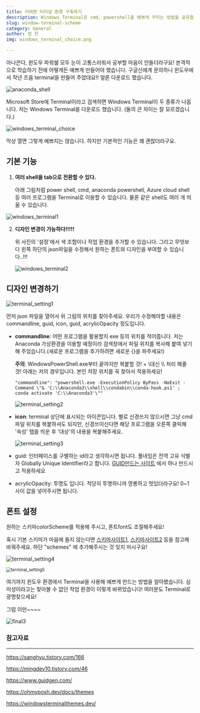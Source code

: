 ```yaml
---
title: 어여쁜 터미널 환경 구축하기
description: Windows Terminal로 cmd, powershell을 예쁘게 꾸미는 방법을 공유합니다.
slug: window-terminal-scheme
category: General
author: 정 찬
img: windows_terminal_choice.png

---
```




아나콘다, 윈도우 파워쉘 모두 눈이 고통스러워서 공부할 마음이 안들더라구요! 본격적으로 학습하기 전에 어떻게든 예쁘게 만들어야 했습니다. 구글신에게 문의하니 윈도우에서 작년 즈음 terminal을 만들어 주었대요!! 얼른 다운로드 했습니다.

![anaconda_shell](/window-terminal-scheme/anaconda_shell.PNG)

Microsoft Store에 Terminal이라고 검색하면 Windows Terminal이 두 종류가 나옵니다. 저는 Windows Terminal을 다운로드 했습니다. (둘의 큰 차이는 잘 모르겠습니다.)



![windows_terminal_choice](/window-terminal-scheme/windows_terminal_choice.png)

막상 열면 그렇게 예쁘지는 않습니다. 하지만 기본적인 기능은 꽤 괜찮더라구요.



## 기본 기능

1. **여러 shell을 tab으로 전환할 수 있다.**

   아래 그림처럼 power shell, cmd, anaconda powershell, Azure cloud shell 등 여러 프로그램을 Terminal로 이용할 수 있습니다. 물론 같은 shell도 여러 개 띄울 수 있습니다.

![windows_terminal1](/window-terminal-scheme/windows_terminal1.png)



2. **디자인 변경이 가능하다!!!!!**

   위 사진의 '설정'에서 색 조합이나 작업 환경을 추가할 수 있습니다. 그리고 무엇보다 왼쪽 하단의 json파일을 수정해서 원하는 폰트와 디자인을 부여할 수 있습니다..!!!

   ![windows_terminal2](/window-terminal-scheme/windows_terminal2.png)



## 디자인 변경하기

![terminal_setting1](/window-terminal-scheme/terminal_setting1.PNG)

먼저 json 파일을 열어서 위 그림의 위치를 찾아주세요. 우리가 수정해야할 내용은 commandline, guid, icon, guid, acrylicOpacity 정도입니다.

- **commandline**: 어떤 프로그램을 활용할지 exe 등의 위치를 적어줍니다. 저는 Anaconda 가상환경을 이용할 예정이라 검색창에서 파일 위치를 복사해 붙여 넣기 해 주었습니다.(새로운 프로그램을 추가하려면 새로운 {}을 파주세요!)

  **주의**: WindowsPowerShell.exe부터 끝까지만 복붙할 것! + \대신 \\\ 처리 해줄 것! 아래는 저의 경우입니다. 본인 저장 위치를 꼭 찾아서 적용하세요!

  `"commandline": "powershell.exe -ExecutionPolicy ByPass -NoExit -Command \"& 'C:\\Anaconda3\\shell\\condabin\\conda-hook.ps1' ; conda activate 'C:\\Anaconda3'\""`

  ![terminal_setting2](/window-terminal-scheme/terminal_setting2.png)



- **icon**: terminal 상단에 표시되는 아이콘입니다. 별로 신경쓰지 않으시면 그냥 cmd 파일 위치를 복붙하셔도 되지만, 신경쓰이신다면 해당 프로그램을 오른쪽 클릭해 '속성' 탭을 띄운 후 '대상'의 내용을 복붙해주세요.

  ![terminal_setting3](/window-terminal-scheme/terminal_setting3.png)



- guid: 인터페이스를 구별하는 id라고 생각하시면 됩니다. 풀네임은 전역 고유 식별자 Globally Unique Identifier라고 합니다. [GUID만드는 사이트](https://www.guidgen.com/) 에서 하나 만드시고 적용하세요
- acrylicOpacity: 투명도 입니다. 적당히 투명하니까 영롱하고 멋있더라구요! 0~1사이 값을 넣어주시면 됩니다.



## 폰트 설정

원하는 스키마colorScheme를 적용해 주시고, 폰트font도 조절해주세요!

혹시 기본 스키마가 마음에 들지 않는다면 [스키마사이트1](https://ohmyposh.dev/docs/themes), [스키마사이트2](https://windowsterminalthemes.dev/) 등을 참고해 바꿔주세요. 하단 "schemes" 에 추가해주시는 것 잊지 마시구요!

![terminal_setting4](/window-terminal-scheme/terminal_setting4.PNG)

<img src="/window-terminal-scheme/terminal_setting5.png" alt="terminal_setting5" style="zoom:80%;" />



여기까지 윈도우 환경에서 Terminal을 사용해 예쁘게 만드는 방법을 알아봤습니다. 심미성이라고는 찾아볼 수 없던 작업 환경이 이렇게 바뀌었습니다! 여러분도 Terminal로 광명찾으세요!

그럼 이만~~~~

![final3](/window-terminal-scheme/final3.png)





### 참고자료

---

https://sanghyu.tistory.com/166

https://mingdev10.tistory.com/46

https://www.guidgen.com/

https://ohmyposh.dev/docs/themes

https://windowsterminalthemes.dev/